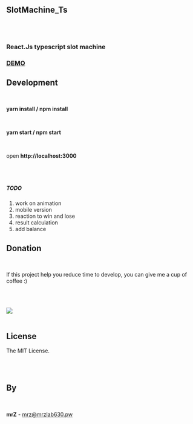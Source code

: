 ## SlotMachine_Ts

<br>
<br>

### React.Js typescript slot machine

### [DEMO](https://mrzlab630.github.io/SlotMachine_Ts/)

## Development

<br>

**yarn install / npm install**

<br>

**yarn start / npm start**

<br>

open **http://localhost:3000**

<br>
<br>


##### TODO

1. work on animation
2. mobile version
3. reaction to win and lose
4. result calculation
5. add balance

## Donation

<br>

If this project help you reduce time to develop, you can give me a cup of coffee :)

<br>
<br>

[![](https://www.paypalobjects.com/en_US/i/btn/btn_donateCC_LG.gif)](https://www.paypal.com/cgi-bin/webscr?cmd=_s-xclick&hosted_button_id=3FYLY9YVBTSEL)
<br>
<br>

## License

The MIT License.

<br>
<br>

## By

<br>

**mrZ** - mrz@mrzlab630.pw
